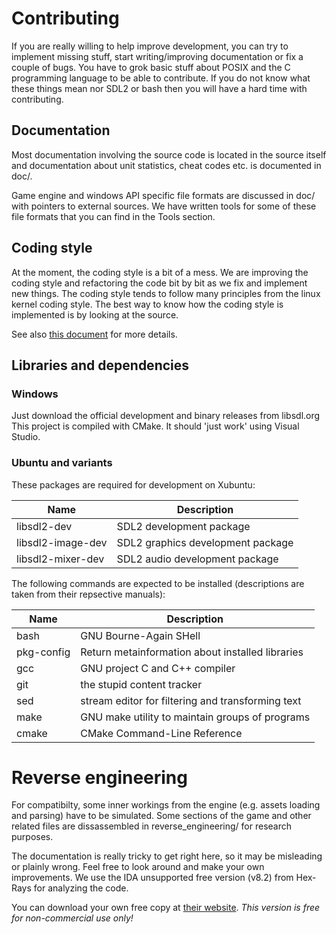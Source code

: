 # Contributing

If you are really willing to help improve development, you can try to implement
missing stuff, start writing/improving documentation or fix a couple of bugs.
You have to grok basic stuff about POSIX and the C programming language to be
able to contribute. If you do not know what these things mean nor SDL2 or bash
then you will have a hard time with contributing.

## Documentation

Most documentation involving the source code is located in the source itself and
documentation about unit statistics, cheat codes etc. is documented in doc/.

Game engine and windows API specific file formats are discussed in doc/ with
pointers to external sources. We have written tools for some of these file
formats that you can find in the Tools section.

## Coding style

At the moment, the coding style is a bit of a mess. We are improving the coding
style and refactoring the code bit by bit as we fix and implement new things.
The coding style tends to follow many principles from the linux kernel coding
style. The best way to know how the coding style is implemented is by looking at
the source.

See also [this document](CODINGSTYLE.md) for more details.

## Libraries and dependencies

### Windows

Just download the official development and binary releases from libsdl.org
This project is compiled with CMake. It should 'just work' using Visual Studio.

### Ubuntu and variants

These packages are required for development on Xubuntu:

Name              | Description
------------------|----------------------------------------
libsdl2-dev       | SDL2 development package
libsdl2-image-dev | SDL2 graphics development package
libsdl2-mixer-dev | SDL2 audio development package

The following commands are expected to be installed
(descriptions are taken from their repsective manuals):

Name        | Description
------------|--------------------------------------------------
bash        | GNU Bourne-Again SHell
pkg-config  | Return metainformation about installed libraries
gcc         | GNU project C and C++ compiler
git         | the stupid content tracker
sed         | stream editor for filtering and transforming text
make        | GNU make utility to maintain groups of programs
cmake       | CMake Command-Line Reference

# Reverse engineering

For compatibilty, some inner workings from the engine (e.g. assets loading and
parsing) have to be simulated. Some sections of the game and other related files
are dissassembled in reverse_engineering/ for research purposes.

The documentation is really tricky to get right here, so it may be misleading or
plainly wrong. Feel free to look around and make your own improvements. We use
the IDA unsupported free version (v8.2) from Hex-Rays for analyzing the code.

You can download your own free copy at [their website](https://www.hex-rays.com/products/ida/support/download_freeware.shtml).
*This version is free for non-commercial use only!*
